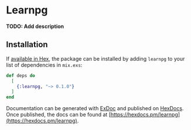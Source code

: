 # Learnpg

**TODO: Add description**

## Installation

If [available in Hex](https://hex.pm/docs/publish), the package can be installed
by adding `learnpg` to your list of dependencies in `mix.exs`:

```elixir
def deps do
  [
    {:learnpg, "~> 0.1.0"}
  ]
end
```

Documentation can be generated with [ExDoc](https://github.com/elixir-lang/ex_doc)
and published on [HexDocs](https://hexdocs.pm). Once published, the docs can
be found at [https://hexdocs.pm/learnpg](https://hexdocs.pm/learnpg).

